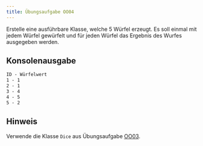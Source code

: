 ```yaml
---
title: Übungsaufgabe OO04
---
```


Erstelle eine ausführbare Klasse, welche 5 Würfel erzeugt. Es soll einmal mit jedem Würfel gewürfelt und für jeden Würfel das Ergebnis des Wurfes ausgegeben werden.

## Konsolenausgabe

```markdown
ID - Würfelwert
1 - 1
2 - 1
3 - 4
4 - 5
5 - 2
```

## Hinweis
Verwende die Klasse `Dice` aus Übungsaufgabe [OO03](oo03.md).
